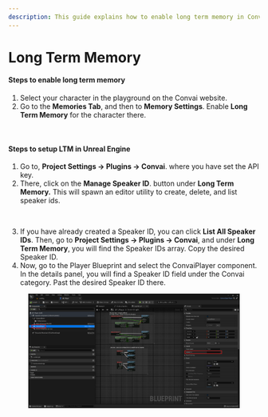 ```yaml
---
description: This guide explains how to enable long term memory in Convai Character
---
```


# Long Term Memory

#### Steps to enable long term memory

1. Select your character in the playground on the Convai website.
2. Go to the  **Memories Tab**, and then to **Memory Settings**. Enable **Long Term Memory**  for the character there.

<figure><img src="https://lh7-rt.googleusercontent.com/docsz/AD_4nXdi0A9NklIgt-d5Ftz4NWdHNXuSgCWNqofBPo6bpu50EC2AcLXiC_BnV8m1-FTQzk2Ob9_peusElQJlNaezDucB4y0gLnq5G4a2SVR9WOqmOngvAxw7_9GK4KtTmiaXxmI_rQ9y?key=E4IGNaHrJaNNjEd9PTsNBzqR" alt=""><figcaption></figcaption></figure>

#### Steps to setup LTM in Unreal Engine

1. Go to, **Project Settings -> Plugins -> Convai**. where you have set the API key.
2. There, click on the **Manage Speaker ID**. button under **Long Term Memory.** This will spawn an editor utility to create, delete, and list speaker ids.

<figure><img src="https://lh7-rt.googleusercontent.com/docsz/AD_4nXfVOObpWqcg0mMr5Rmp0Z-ZIgF4iHBIDE_MVR6SvrVroOd18JM3Y4hjhZ752jQXYV-dRRcAyzY9Vrulh1SfRMD1umwv8CseBgc8THwoBz2o7XReIgitWENsSmiLcy2UT4YhpWS6?key=E4IGNaHrJaNNjEd9PTsNBzqR" alt=""><figcaption></figcaption></figure>

3. If you have already created a Speaker ID, you can click **List All Speaker IDs**. Then, go to **Project Settings -> Plugins -> Convai**, and under **Long Term Memory**, you will find the Speaker IDs array. Copy the desired Speaker ID.
4. Now, go to the Player Blueprint and select the ConvaiPlayer component. In the details panel, you will find a Speaker ID field under the Convai category. Past the desired Speaker ID there.

<figure><img src="../../../.gitbook/assets/image (419).png" alt=""><figcaption></figcaption></figure>
